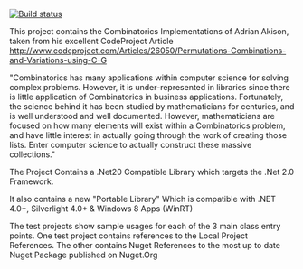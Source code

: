 [![Build status](https://ci.appveyor.com/api/projects/status/tr38vj9ebhokwsyi?svg=true)](https://ci.appveyor.com/project/eoincampbell/combinatorics)

This project contains the Combinatorics Implementations of Adrian Akison, taken from his excellent CodeProject Article
http://www.codeproject.com/Articles/26050/Permutations-Combinations-and-Variations-using-C-G


"Combinatorics has many applications within computer science for solving complex problems. 
However, it is under-represented in libraries since there is little application of Combinatorics in business applications.
Fortunately, the science behind it has been studied by mathematicians for centuries, and is well understood and well documented. 
However, mathematicians are focused on how many elements will exist within a Combinatorics problem, and have little interest in actually going through the work of creating those lists. 
Enter computer science to actually construct these massive collections."

The Project Contains a .Net20 Compatible Library which targets the .Net 2.0 Framework.

It also contains a new "Portable Library" Which is compatible with .NET 4.0+, Silverlight 4.0+ & Windows 8 Apps (WinRT)

The test projects show sample usages for each of the 3 main class entry points.
One test project contains references to the Local Project References.
The other contains Nuget References to the most up to date Nuget Package published on Nuget.Org
